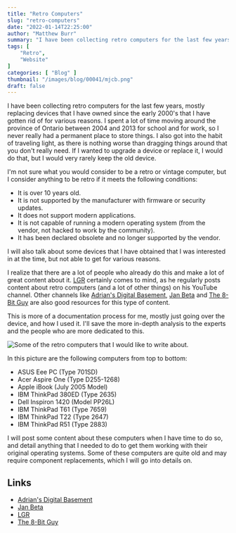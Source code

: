 ```yaml
---
title: "Retro Computers"
slug: "retro-computers"
date: "2022-01-14T22:25:00"
author: "Matthew Burr"
summary: "I have been collecting retro computers for the last few years, mostly replacing devices that I have owned since the early 2000's that I have gotten rid of. I spent a lot of time moving around between 2004 and 2011, and I wasn't always able to store things easily, so I got into the habit of traveling light."
tags: [
    "Retro",
    "Website"
]
categories: [ "Blog" ]
thumbnail: "/images/blog/00041/mjcb.png"
draft: false
---
```


I have been collecting retro computers for the last few years, mostly replacing devices that I have owned since the early 2000's that I have gotten rid of for various reasons. I spent a lot of time moving around the province of Ontario between 2004 and 2013 for school and for work, so I never really had a permanent place to store things. I also got into the habit of traveling light, as there is nothing worse than dragging things around that you don't really need. If I wanted to upgrade a device or replace it, I would do that, but I would very rarely keep the old device.

I'm not sure what you would consider to be a retro or vintage computer, but I consider anything to be retro if it meets the following conditions:

* It is over 10 years old.
* It is not supported by the manufacturer with firmware or security updates.
* It does not support modern applications.
* It is not capable of running a modern operating system (from the vendor, not hacked to work by the community).
* It has been declared obsolete and no longer supported by the vendor.

I will also talk about some devices that I have obtained that I was interested in at the time, but not able to get for various reasons.

I realize that there are a lot of people who already do this and make a lot of great content about it. [LGR](https://www.youtube.com/c/Lazygamereviews) certainly comes to mind, as he regularly posts content about retro computers (and a lot of other things) on his YouTube channel. Other channels like [Adrian's Digital Basement](https://www.youtube.com/c/adriansdigitalbasement), [Jan Beta](https://www.youtube.com/c/JanBeta) and [The 8-Bit Guy](https://www.youtube.com/c/The8BitGuy) are also good resources for this type of content.

This is more of a documentation process for me, mostly just going over the device, and how I used it. I'll save the more in-depth analysis to the experts and the people who are more dedicated to this.

![Some of the retro computers that I would like to write about.](/images/blog/00041/2022-retro-computers.jpg)

In this picture are the following computers from top to bottom:

* ASUS Eee PC (Type 701SD)
* Acer Aspire One (Type D255-1268)
* Apple iBook (July 2005 Model)
* IBM ThinkPad 380ED (Type 2635)
* Dell Inspiron 1420 (Model PP26L)
* IBM ThinkPad T61 (Type 7659)
* IBM ThinkPad T22 (Type 2647)
* IBM ThinkPad R51 (Type 2883)

I will post some content about these computers when I have time to do so, and detail anything that I needed to do to get them working with their original operating systems. Some of these computers are quite old and may require component replacements, which I will go into details on.

## Links ##

* [Adrian's Digital Basement](https://www.youtube.com/c/adriansdigitalbasement)
* [Jan Beta](https://www.youtube.com/c/JanBeta)
* [LGR](https://www.youtube.com/c/Lazygamereviews)
* [The 8-Bit Guy](https://www.youtube.com/c/The8BitGuy)
